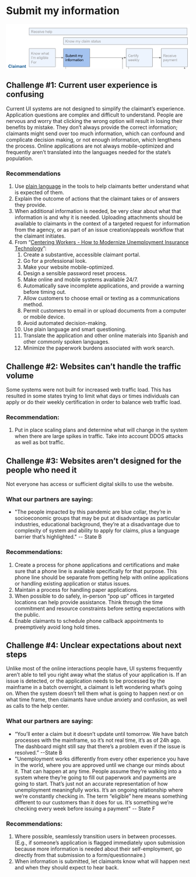 # Submit my information

![](../../.gitbook/assets/screen-shot-2021-02-28-at-1.57.41-pm.png)

## Challenge \#1: Current user experience is confusing

Current UI systems are not designed to simplify the claimant’s experience. Application questions are complex and difficult to understand. People are nervous and worry that clicking the wrong option will result in losing their benefits by mistake. They don’t always provide the correct information; claimants  might send over too much information, which can confound and complicate decision making, or not enough information, which lengthens the process. Online applications are not always mobile-optimized and frequently aren’t translated into the languages needed for the state’s population.

### Recommendations

1. Use [plain language](https://www.plainlanguage.gov/) in the tools to help claimants better understand what is expected of them. 
2. Explain the outcome of actions that the claimant takes or of answers they provide. 
3. When additional information is needed, be very clear about what that information is and why it is needed. Uploading attachments should be available to claimants in the context of a targeted request for information from the agency, or as part of an issue creation/appeals workflow that the claimant initiates.
4. From “[Centering Workers - How to Modernize Unemployment Insurance Technology](https://tcf.org/content/report/centering-workers-how-to-modernize-unemployment-insurance-technology/)”: 
   1. Create a substantive, accessible claimant portal. 
   2. Go for a professional look.
   3. Make your website mobile-optimized. 
   4. Design a sensible password reset process. 
   5. Make online and mobile systems available 24/7.
   6. Automatically save incomplete applications, and provide a warning before timing out. 
   7. Allow customers to choose email or texting as a communications method.
   8. Permit customers to email in or upload documents from a computer or mobile device. 
   9. Avoid automated decision-making.
   10. Use plain language and smart questioning. 
   11. Translate the application and other online materials into Spanish and other commonly spoken languages. 
   12. Minimize the paperwork burdens associated with work search.

## Challenge \#2: Websites can’t handle the traffic volume 

Some systems were not built for increased web traffic load. This has resulted in some states trying to limit what days or times individuals can apply or do their weekly certification in order to balance web traffic load. 

### Recommendation:

1. Put in place scaling plans and determine what will change in the system when there are large spikes in traffic. Take into account DDOS attacks as well as bot traffic. 

## Challenge \#3: Websites aren’t designed for the people who need it 

Not everyone has access or sufficient digital skills to use the website.

### What our partners are saying:

* "The people impacted by this pandemic are blue collar, they’re in socioeconomic groups that may be put at disadvantage as particular industries, educational background, they’re at a disadvantage due to complexity of system and ability to apply for claims, plus a language barrier that’s highlighted." -- State B

### Recommendations: 

1. Create a process for phone applications and certifications and make sure that a phone line is available specifically for that purpose. This phone line should be separate from getting help with online applications or handling existing application or status issues. 
2. Maintain a process for handling paper applications. 
3. When possible to do safely, in-person “pop up” offices in targeted locations can help provide assistance. Think through the time commitment and resource constraints before setting expectations with the public.  
4. Enable claimants to schedule phone callback appointments to preemptively avoid long hold times.

## Challenge \#4: Unclear expectations about next steps

Unlike most of the online interactions people have, UI systems frequently aren’t able to tell you right away what the status of your application is. If an issue is detected, or the application needs to be processed by the mainframe in a batch overnight, a claimant is left wondering what’s going on. When the system doesn’t tell them what is going to happen next or on what time frame, then claimants have undue anxiety and confusion, as well as calls to the help center.

### What our partners are saying: 

* “You’ll enter a claim but it doesn’t update until tomorrow. We have batch processes with the mainframe, so it’s not real time, it’s as of 24h ago. The dashboard might still say that there’s a problem even if the issue is resolved.” --State B
* "Unemployment works differently from every other experience you have in the world, where you are approved until we change our minds about it. That can happen at any time. People assume they’re walking into a system where they’re going to fill out paperwork and payments are going to start. That’s just not an accurate representation of how unemployment meaningfully works. It’s an ongoing relationship where we’re constantly checking in. The term “eligible” here means something different to our customers than it does for us. It’s something we’re checking every week before issuing a payment" -- State F 

### Recommendations: 

1. Where possible, seamlessly transition users in between processes. \(E.g., if someone’s application is flagged immediately upon submission because more information is needed about their self-employment, go directly from that submission to a form/questionnaire.\) 
2. When information is submitted, let claimants know what will happen next and when they should expect to hear back.

